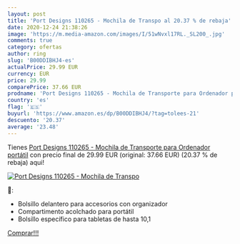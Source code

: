 ```yaml
---
layout: post
title: 'Port Designs 110265 - Mochila de Transpo al 20.37 % de rebaja'
date: 2020-12-24 21:38:26
image: 'https://m.media-amazon.com/images/I/51wNvxl17RL._SL200_.jpg'
comments: true
category: ofertas
author: ring
slug: 'B00DDIBHJ4-es'
actualPrice: 29.99 EUR
currency: EUR
price: 29.99
comparePrice: 37.66 EUR
prodname: 'Port Designs 110265 - Mochila de Transporte para Ordenador portátil'
country: 'es'
flag: '🇪🇸'
buyurl: 'https://www.amazon.es/dp/B00DDIBHJ4/?tag=tolees-21'
descuento: '20.37'
average: '23.48'
---
```


Tienes [Port Designs 110265 - Mochila de Transporte para Ordenador portátil](https://www.amazon.es/dp/B00DDIBHJ4/?tag=tolees-21) con precio final de  29.99 EUR (original: 37.66 EUR) (20.37 %  de rebaja) aqui!

[![Port Designs 110265 - Mochila de Transpo](https://m.media-amazon.com/images/I/51wNvxl17RL._SL200_.jpg)](https://www.amazon.es/dp/B00DDIBHJ4/?tag=tolees-21)

🔎:

- Bolsillo delantero para accesorios con organizador
- Compartimento acolchado para portátil
- Bolsillo específico para tabletas de hasta 10,1

[Comprar!!!](https://www.amazon.es/dp/B00DDIBHJ4/?tag=tolees-21)

